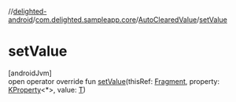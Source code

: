 //[delighted-android](../../../index.md)/[com.delighted.sampleapp.core](../index.md)/[AutoClearedValue](index.md)/[setValue](set-value.md)

# setValue

[androidJvm]\
open operator override fun [setValue](set-value.md)(thisRef: [Fragment](https://developer.android.com/reference/kotlin/androidx/fragment/app/Fragment.html), property: [KProperty](https://kotlinlang.org/api/latest/jvm/stdlib/kotlin.reflect/-k-property/index.html)&lt;*&gt;, value: [T](index.md))
